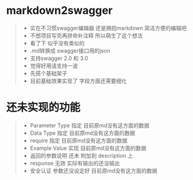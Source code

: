 # markdown2swagger
> - 实在不习惯swagger编辑器 还是拥抱markdown 简洁方便的编辑吧
> - 不想项目写完再拼命补注释 所以萌生了这个想法
> - 看了下 似乎没有类似的
> - .md转换成 swagger接口用的json
> - 支持swagger 2.0 和 3.0
> - 觉得好用请支持一波
> - 先搭个基础架子
> - 目前基础效果实现了 字段方面还需要细化

# 还未实现的功能
> - Parameter Type 指定  目前原md没有这方面的数据
> - Data Type 指定   目前原md没有这方面的数据
> - require 指定   目前原md没有这方面的数据
> - Example Value 实现  目前原md没有这方面的数据
> - 返回的参数说明 还未 附加到 description 上
> - response 无效 实际有输出的还没输出 
> - 安全认证 参数还没设定好  目前原md没有这方面的数据
